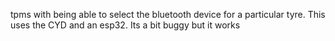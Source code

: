 tpms with being able to select the bluetooth device for a particular tyre. This uses the CYD and an esp32. Its a bit buggy but it works
